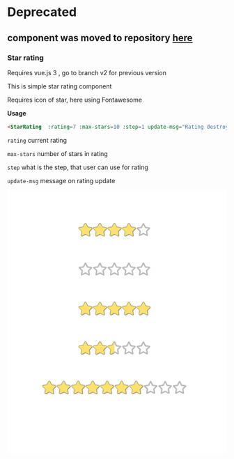 # Deprecated

## component was moved to repository [here](https://github.com/Matej-ch/editable-form-elements)

### Star rating

Requires vue.js 3 , go to branch v2 for previous version

This is simple star rating component

Requires icon of star, here using Fontawesome

**Usage**

```html
<StarRating  :rating=7 :max-stars=10 :step=1 update-msg="Rating destroyed"/>
```

`rating` current rating

`max-stars` number of stars in rating

`step` what is the step, that user can use for rating

`update-msg` message on rating update

![different types of star rating](rating.jpg)